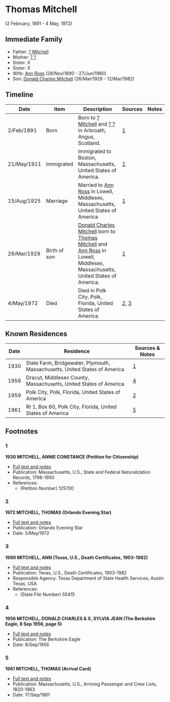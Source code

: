 ﻿---
layout: person
subject_key: i65815518
permalink: /people/i65815518
---

# Thomas Mitchell
(2 February, 1891 - 4 May, 1972)

## Immediate Family

* Father: [? Mitchell](./@47829915@--mitchell-b-d.md)
* Mother: [? ?](./@94950024@---b-d.md)
* Sister: X
* Sister: X
* Wife: [Ann Ross](./@52613824@-ann-ross-b1890-11-28-d1980-6-27.md) (28/Nov/1890 - 27/Jun/1980)
* Son: [Donald Charles Mitchell](./@49269448@-donald-charles-mitchell-b1929-3-26-d1982-3-12.md) (26/Mar/1929 - 12/Mar/1982)

## Timeline

Date | Item | Description | Sources | Notes
---|---|---|---|---
2/Feb/1891 | Born | Born to [? Mitchell](./@47829915@--mitchell-b-d.md) and [? ?](./@94950024@---b-d.md) in Arbroath, Angus, Scotland. | [1](#1) | 
21/May/1911 | Immigrated | Immigrated to Boston, Massachusetts, United States of America. | [1](#1) | 
15/Aug/1925 | Marriage | Married to [Ann Ross](./@52613824@-ann-ross-b1890-11-28-d1980-6-27.md) in Lowell, Middlesex, Massachusetts, United States of America | [1](#1) | 
26/Mar/1929 | Birth of son | [Donald Charles Mitchell](./@49269448@-donald-charles-mitchell-b1929-3-26-d1982-3-12.md) born to [Thomas Mitchell](./@65815518@-thomas-mitchell-b1891-2-2-d1972-5-4.md) and [Ann Ross](./@52613824@-ann-ross-b1890-11-28-d1980-6-27.md) in Lowell, Middlesex, Massachusetts, United States of America. | [1](#1) | 
4/May/1972 | Died | Died in Polk City, Polk, Florida, United States of America. | [2](#2), [3](#3) | 

## Known Residences

Date | Residence | Sources & Notes
---|---|---
1930 | State Farm, Bridgewater, Plymouth, Massachusetts, United States of America | [1](#1)
1956 | Dracut, Middlesex County, Massachusetts, United States of America | [4](#4)
1959 | Polk City, Polk, Florida, United States of America | [2](#2)
1961 | Rt 1, Box 60, Polk City, Florida, United States of America | [5](#5)

## Footnotes

### 1

**1930 MITCHELL, ANNIE CONSTANCE (Petition for Citizenship)**

* [Full text and notes](../sources/@88444891@-1930-mitchell,-annie-constance-petition-for-citizenship-.md)
* Publication: Massachusetts, U.S., State and Federal Naturalization Records, 1798-1950
* References: 
  * (Petition Number) 125700

### 2

**1972 MITCHELL, THOMAS (Orlando Evening Star)**

* [Full text and notes](../sources/@85742890@-1972-mitchell,-thomas-orlando-evening-star-.md)
* Publication: Orlando Evening Star
* Date: 5/May/1972

### 3

**1980 MITCHELL, ANN (Texas, U.S., Death Certificates, 1903-1982)**

* [Full text and notes](../sources/@54706080@-1980-mitchell,-ann-texas,-u.s.,-death-certificates,-1903-1982-.md)
* Publication: Texas, U.S., Death Certificates, 1903-1982
* Responsible Agency: Texas Department of State Health Services; Austin Texas, USA
* References: 
  * (State File Number) 55415

### 4

**1956 MITCHELL, DONALD CHARLES & X, SYLVIA JEAN (The Berkshire Eagle, 8 Sep 1956, page 5)**

* [Full text and notes](../sources/@67337826@-1956-mitchell,-donald-charles-&-hoctor,-sylvia-jean-the-berkshire-eagle,-8-sep-1956,-page-5-.md)
* Publication: The Berkshire Eagle
* Date: 8/Sep/1956

### 5

**1961 MITCHELL, THOMAS (Arrival Card)**

* [Full text and notes](../sources/@9737120@-1961-mitchell,-thomas-arrival-card-.md)
* Publication: Massachusetts, U.S., Arriving Passenger and Crew Lists, 1820-1963
* Date: 17/Sep/1961

